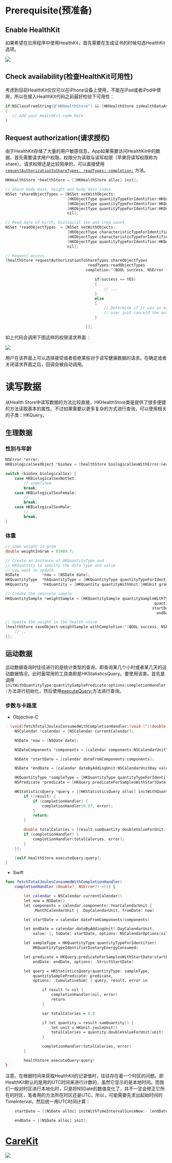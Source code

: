 # Prerequisite(预准备)

## Enable HealthKit

如果希望在应用程序中使用HealthKit，首先需要在生成证书的时候勾选HealthKit选项。

![](http://jademind.com/wp-content/uploads/2014/11/healthkit_enable_capability.png)

## Check availability(检查HealthKit可用性)

考虑到目前HealthKit仅仅可以在iPhone设备上使用，不能在iPad或者iPod中使用，所以在接入HealthKit代码之前最好检验下可用性：

``` objective-c
if(NSClassFromString(@"HKHealthStore") && [HKHealthStore isHealthDataAvailable])
{
   // Add your HealthKit code here
}
```

## Request authorization(请求授权)

由于HealthKit存储了大量的用户敏感信息，App如果需要访问HealthKit中的数据，首先需要请求用户权限。权限分为读取与读写权限（苹果将读写权限称为share）。请求权限还是比较简单的，可以直接使用[`requestAuthorizationToShareTypes: readTypes: completion:`](https://developer.apple.com/library/ios/DOCUMENTATION/HealthKit/Reference/HKHealthStore_Class/index.html#//apple_ref/occ/instm/HKHealthStore/requestAuthorizationToShareTypes:readTypes:completion:) 方法。

``` objective-c
HKHealthStore *healthStore = [[HKHealthStore alloc] init];

// Share body mass, height and body mass index
NSSet *shareObjectTypes = [NSSet setWithObjects:
                           [HKObjectType quantityTypeForIdentifier:HKQuantityTypeIdentifierBodyMass],
                           [HKObjectType quantityTypeForIdentifier:HKQuantityTypeIdentifierHeight],
                           [HKObjectType quantityTypeForIdentifier:HKQuantityTypeIdentifierBodyMassIndex],
                           nil];

// Read date of birth, biological sex and step count
NSSet *readObjectTypes  = [NSSet setWithObjects:
                           [HKObjectType characteristicTypeForIdentifier:HKCharacteristicTypeIdentifierDateOfBirth],
                           [HKObjectType characteristicTypeForIdentifier:HKCharacteristicTypeIdentifierBiologicalSex],
                           [HKObjectType quantityTypeForIdentifier:HKQuantityTypeIdentifierStepCount],
                           nil];

// Request access
[healthStore requestAuthorizationToShareTypes:shareObjectTypes
                                    readTypes:readObjectTypes
                                   completion:^(BOOL success, NSError *error) {

                                       if(success == YES)
                                       {
                                           // ...
                                       }
                                       else
                                       {
                                           // Determine if it was an error or if the
                                           // user just canceld the authorization request
                                       }

                                   }];
```

如上代码会调用下图这样的权限请求界面：

![](http://jademind.com/wp-content/uploads/2014/11/healthkit_request_auth_dialog-575x1024.png)

用户在该界面上可以选择接受或者拒绝某些对于读写健康数据的请求。在确定或者关闭请求界面之后，回调会被自动调用。



# 读写数据

从Health Store中读写数据的方法比较直接，HKHealthStore类是提供了很多便捷的方法读取基本的属性。不过如果需要以更多复杂的方式进行查询，可以使用相关的子类：HKQuery。

## 生理数据

### 性别与年龄

``` objective-c
NSError *error;
HKBiologicalSexObject *bioSex = [healthStore biologicalSexWithError:&error];

switch (bioSex.biologicalSex) {
    case HKBiologicalSexNotSet:
        // undefined
        break;
    case HKBiologicalSexFemale:
        // ...
        break;
    case HKBiologicalSexMale:
        // ...
        break;
}
```

### 体重

``` objective-c
// Some weight in gram
double weightInGram = 83400.f;

// Create an instance of HKQuantityType and
// HKQuantity to specify the data type and value
// you want to update
NSDate          *now = [NSDate date];
HKQuantityType  *hkQuantityType = [HKQuantityType quantityTypeForIdentifier:HKQuantityTypeIdentifierBodyMass];
HKQuantity      *hkQuantity = [HKQuantity quantityWithUnit:[HKUnit gramUnit] doubleValue:weightInGram];

// Create the concrete sample
HKQuantitySample *weightSample = [HKQuantitySample quantitySampleWithType:hkQuantityType
                                                                 quantity:hkQuantity
                                                                startDate:now
                                                                  endDate:now];

// Update the weight in the health store
[healthStore saveObject:weightSample withCompletion:^(BOOL success, NSError *error) {
    // ..
}];
```



## 运动数据

运动数据查询时往往进行的是统计类型的查询，即查询某几个小时或者某几天的运动数据情况，此时最常用的工具类即是HKStatisticsQuery。要使用该类，首先是调用```initWithQuantityType:quantitySamplePredicate:options:completionHandler:```方法进行初始化，然后使用[executeQuery:](https://developer.apple.com/library/prerelease/ios/documentation/HealthKit/Reference/HKHealthStore_Class/index.html#//apple_ref/occ/instm/HKHealthStore/executeQuery:)方法进行查询。

### 步数与卡路里

- Objective-C

``` objective-c
- (void)fetchTotalJoulesConsumedWithCompletionHandler:(void (^)(double, NSError *))completionHandler {
    NSCalendar *calendar = [NSCalendar currentCalendar];

    NSDate *now = [NSDate date];

    NSDateComponents *components = [calendar components:NSCalendarUnitYear|NSCalendarUnitMonth|NSCalendarUnitDay fromDate:now];

    NSDate *startDate = [calendar dateFromComponents:components];

    NSDate *endDate = [calendar dateByAddingUnit:NSCalendarUnitDay value:1 toDate:startDate options:0];

    HKQuantityType *sampleType = [HKQuantityType quantityTypeForIdentifier:HKQuantityTypeIdentifierDietaryEnergyConsumed];
    NSPredicate *predicate = [HKQuery predicateForSamplesWithStartDate:startDate endDate:endDate options:HKQueryOptionStrictStartDate];

    HKStatisticsQuery *query = [[HKStatisticsQuery alloc] initWithQuantityType:sampleType quantitySamplePredicate:predicate options:HKStatisticsOptionCumulativeSum completionHandler:^(HKStatisticsQuery *query, HKStatistics *result, NSError *error) {
        if (!result) {
            if (completionHandler) {
                completionHandler(0.0f, error);
            }
            return;
        }

        double totalCalories = [result.sumQuantity doubleValueForUnit:[HKUnit jouleUnit]];
        if (completionHandler) {
            completionHandler(totalCalories, error);
        }
    }];

    [self.healthStore executeQuery:query];
}
```

- Swift

``` swift
func fetchTotalJoulesConsumedWithCompletionHandler(
    completionHandler:(Double?, NSError?)->()) {

        let calendar = NSCalendar.currentCalendar()
        let now = NSDate()
        let components = calendar.components(.YearCalendarUnit |
            .MonthCalendarUnit | .DayCalendarUnit, fromDate: now)

        let startDate = calendar.dateFromComponents(components)

        let endDate = calendar.dateByAddingUnit(.DayCalendarUnit,
            value: 1, toDate: startDate, options: NSCalendarOptions(nil))

        let sampleType = HKQuantityType.quantityTypeForIdentifier(
            HKQuantityTypeIdentifierDietaryEnergyConsumed)

        let predicate = HKQuery.predicateForSamplesWithStartDate(startDate,
            endDate: endDate, options: .StrictStartDate)

        let query = HKStatisticsQuery(quantityType: sampleType,
            quantitySamplePredicate: predicate,
            options: .CumulativeSum) { query, result, error in

                if result != nil {
                    completionHandler(nil, error)
                    return
                }

                var totalCalories = 0.0

                if let quantity = result.sumQuantity() {
                    let unit = HKUnit.jouleUnit()
                    totalCalories = quantity.doubleValueForUnit(unit)
                }

                completionHandler(totalCalories, error)
        }

        healthStore.executeQuery(query)
}
```

注意，在根据时间来获取HealthKit的记录值时，往往存在着一个时区的问题。即HealthKit默认的是用的UTC时间来进行计数的，虽然它显示的是本地时间。而我们一般对时区进行本地化时，只是将NSDate的数值变化了，并不一定会修正它所在的时区，笔者用的方法所在时区还是UTC。所以，可能需要先求出起始时间的TimeInterval，然后统一用UTC时间计算：

``` objective-c
    startDate = [[NSDate alloc] initWithTimeIntervalSinceNow:- [endDate timeIntervalSinceDate:startDate]];
    
    endDate = [[NSDate alloc] init];
```

# [CareKit](https://github.com/carekit-apple/CareKit)

![](https://github.com/carekit-apple/CareKit/wiki/AddedBinaries.png)


